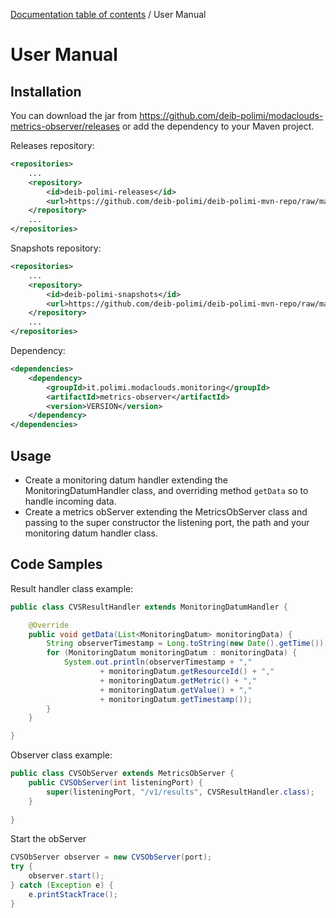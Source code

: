 [Documentation table of contents](TOC.md) / User Manual

# User Manual

## Installation

You can download the jar from https://github.com/deib-polimi/modaclouds-metrics-observer/releases or add the dependency to your Maven project.

Releases repository:
```xml
<repositories>
	...
	<repository>
        <id>deib-polimi-releases</id>
        <url>https://github.com/deib-polimi/deib-polimi-mvn-repo/raw/master/releases</url>
	</repository>
	...
</repositories>
```

Snapshots repository:
```xml
<repositories>
	...
	<repository>
        <id>deib-polimi-snapshots</id>
        <url>https://github.com/deib-polimi/deib-polimi-mvn-repo/raw/master/snapshots</url>
	</repository>
	...
</repositories>
```

Dependency:
```xml
<dependencies>
	<dependency>
		<groupId>it.polimi.modaclouds.monitoring</groupId>
		<artifactId>metrics-observer</artifactId>
		<version>VERSION</version>
	</dependency>
</dependencies>
```

## Usage

* Create a monitoring datum handler extending the MonitoringDatumHandler class, and overriding method `getData` so to handle incoming data.
* Create a metrics obServer extending the MetricsObServer class and passing to the super constructor the listening port, the path and your monitoring datum handler class.

## Code Samples

Result handler class example:

```java
public class CVSResultHandler extends MonitoringDatumHandler {

	@Override
	public void getData(List<MonitoringDatum> monitoringData) {
		String observerTimestamp = Long.toString(new Date().getTime());
		for (MonitoringDatum monitoringDatum : monitoringData) {
			System.out.println(observerTimestamp + ","
					+ monitoringDatum.getResourceId() + ","
					+ monitoringDatum.getMetric() + ","
					+ monitoringDatum.getValue() + ","
					+ monitoringDatum.getTimestamp());
		}
	}

}
```

Observer class example:
```java
public class CVSObServer extends MetricsObServer {
	public CVSObServer(int listeningPort) {
		super(listeningPort, "/v1/results", CVSResultHandler.class);
	}
	
}
```

Start the obServer
```java	
CVSObServer observer = new CVSObServer(port);
try {
	observer.start();
} catch (Exception e) {
	e.printStackTrace();
}
```
